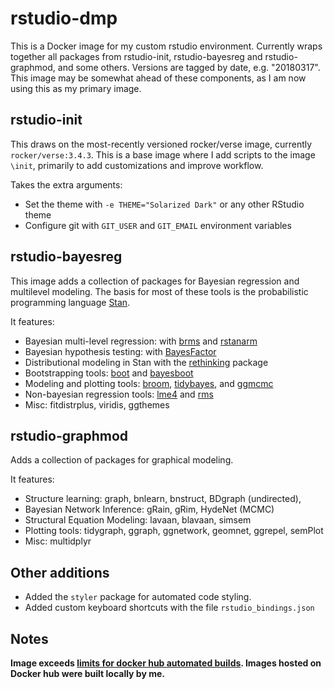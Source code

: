 # rstudio-dmp

This is a Docker image for my custom rstudio environment. Currently wraps together all packages from rstudio-init, rstudio-bayesreg and rstudio-graphmod, and some others. Versions are tagged by date, e.g. "20180317". This image may be somewhat ahead of these components, as I am now using this as my primary image.

## rstudio-init

This draws on the most-recently versioned rocker/verse image, currently `rocker/verse:3.4.3`. This is a base image where I add scripts to the image `\init`, primarily to add customizations and improve workflow.

Takes the extra arguments:

* Set the theme with `-e THEME="Solarized Dark"` or any other RStudio theme
* Configure git with `GIT_USER` and `GIT_EMAIL` environment variables

## rstudio-bayesreg

This image adds a collection of packages for Bayesian regression and multilevel modeling. The basis for most of these tools is the probabilistic programming language [Stan](http://mc-stan.org/).

It features:

* Bayesian multi-level regression: with [brms](https://github.com/paul-buerkner/brms) and [rstanarm](http://mc-stan.org/users/interfaces/rstanarm)
* Bayesian hypothesis testing: with [BayesFactor](http://bayesfactorpcl.r-forge.r-project.org/)
* Distributional modeling in Stan with the [rethinking](https://github.com/rmcelreath/rethinking) package
* Bootstrapping tools: [boot](https://cran.r-project.org/web/packages/boot/boot.pdf) and [bayesboot](https://github.com/rasmusab/bayesboot)
* Modeling and plotting tools: [broom](https://github.com/tidyverse/broom), [tidybayes](https://github.com/mjskay/tidybayes), and [ggmcmc](https://github.com/xfim/ggmcmc)
* Non-bayesian regression tools: [lme4](https://github.com/lme4/lme4) and [rms](https://www.r-bloggers.com/introduction-to-the-rms-package/)
* Misc: fitdistrplus, viridis, ggthemes

## rstudio-graphmod

Adds a collection of packages for graphical modeling.

It features:

* Structure learning: graph, bnlearn, bnstruct, BDgraph (undirected),
* Bayesian Network Inference: gRain, gRim, HydeNet (MCMC)
* Structural Equation Modeling: lavaan, blavaan, simsem
* Plotting tools: tidygraph, ggraph, ggnetwork, geomnet, ggrepel, semPlot
* Misc: multidplyr

## Other additions

* Added the `styler` package for automated code styling. 
* Added custom keyboard shortcuts with the file `rstudio_bindings.json`

## Notes

**Image exceeds [limits for docker hub automated builds](https://success.docker.com/article/what-are-the-currentresource-limits-placed-on-automated-builds). Images hosted on Docker hub were built locally by me.**
